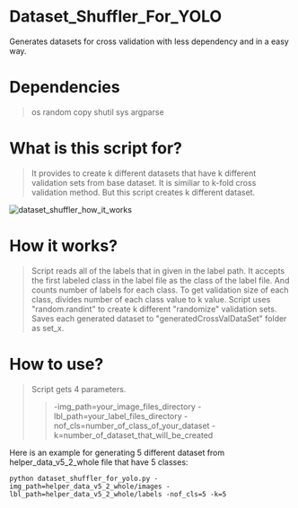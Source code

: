 # Dataset_Shuffler_For_YOLO
Generates datasets for cross validation with less dependency and in a easy way.

# Dependencies 
> os
> random
> copy
> shutil
> sys
> argparse

# What is this script for?
> It provides to create k different datasets that have k different validation sets from base dataset.
> It is similiar to k-fold cross validation method. But this script creates k different dataset.

![dataset_shuffler_how_it_works](https://github.com/bahadiryildirimeem/Dataset_Shuffler_For_YOLO/assets/45585791/6d59df38-4a5b-40d1-a33c-e20849633bea)

# How it works?
> Script reads all of the labels that in given in the label path. 
> It accepts the first labeled class in the label file as the class of the label file. And counts number of labels for each class.
> To get validation size of each class, divides number of each class value to k value.
> Script uses "random.randint" to create k different "randomize" validation sets. 
> Saves each generated dataset to "generatedCrossValDataSet" folder as set_x.

# How to use?
> Script gets 4 parameters.
>> -img_path=your_image_files_directory
>> -lbl_path=your_label_files_directory
>> -nof_cls=number_of_class_of_your_dataset
>> -k=number_of_dataset_that_will_be_created

Here is an example for generating 5 different dataset from helper_data_v5_2_whole file that have 5 classes: 

```python dataset_shuffler_for_yolo.py -img_path=helper_data_v5_2_whole/images -lbl_path=helper_data_v5_2_whole/labels -nof_cls=5 -k=5```

